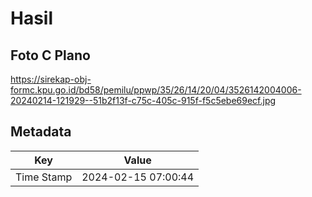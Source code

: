 # Hasil

## Foto C Plano

https://sirekap-obj-formc.kpu.go.id/bd58/pemilu/ppwp/35/26/14/20/04/3526142004006-20240214-121929--51b2f13f-c75c-405c-915f-f5c5ebe69ecf.jpg


## Metadata

| Key        | Value               |
| ---------- | ------------------- |
| Time Stamp | 2024-02-15 07:00:44 |



